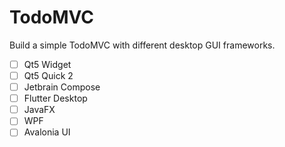 # TodoMVC
Build a simple TodoMVC with different desktop GUI frameworks.

- [ ] Qt5 Widget
- [ ] Qt5 Quick 2
- [ ] Jetbrain Compose
- [ ] Flutter Desktop
- [ ] JavaFX
- [ ] WPF
- [ ] Avalonia UI

